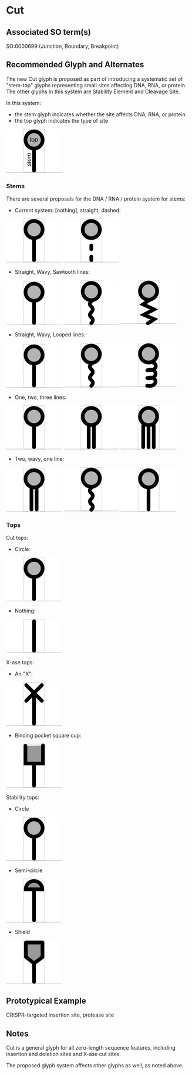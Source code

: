 # Cut

## Associated SO term(s)
SO:0000699 (Junction, Boundary, Breakpoint)

## Recommended Glyph and Alternates
The new Cut glyph is proposed as part of introducing a systematic set of "stem-top" glyphs representing small sites affecting DNA, RNA, or protein.  The other glyphs in this system are Stability Element and Cleavage Site.

In this system:

- the stem glyph indicates whether the site affects DNA, RNA, or protein
- the top glyph indicates the type of site

![glyph specification](stem-top-specification.png)

### Stems
There are several proposals for the DNA / RNA / protein system for stems:

- Current system: [nothing], straight, dashed:

![glyph specification](stem-top-specification-straight.png)
![glyph specification](stem-top-specification-dashed.png)

- Straight, Wavy, Sawtooth lines:

![glyph specification](stem-top-specification-straight.png)
![glyph specification](stem-top-specification-wavy.png)
![glyph specification](stem-top-specification-sawtooth-sharper.png)

- Straight, Wavy, Looped lines:

![glyph specification](stem-top-specification-straight.png)
![glyph specification](stem-top-specification-wavy.png)
![glyph specification](stem-top-specification-loops.png)


- One, two, three lines:

![glyph specification](stem-top-specification-straight.png)
![glyph specification](stem-top-specification-double.png)
![glyph specification](stem-top-specification-triple.png)

- Two, wavy, one line:

![glyph specification](stem-top-specification-double.png)
![glyph specification](stem-top-specification-wavy.png)
![glyph specification](stem-top-specification-straight.png)

### Tops

Cut tops:

- Circle:

![glyph specification](stem-top-specification-straight.png)

- Nothing:

![glyph specification](stem-top-specification-plain.png)


X-ase tops:

- An "X":

![glyph specification](stem-top-specification-X.png)

- Binding pocket square cup:

![glyph specification](stem-top-specification-cup.png)


Stability tops:

- Circle

![glyph specification](stem-top-specification-straight.png)

- Semi-circle

![glyph specification](stem-top-specification-semicircle.png)

- Shield

![glyph specification](stem-top-specification-shield.png)


## Prototypical Example

CRISPR-targeted insertion site, protease site

## Notes
Cut is a general glyph for all zero-length sequence features, including insertion and deletion sites and X-ase cut sites.

The proposed glyph system affects other glyphs as well, as noted above.